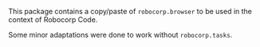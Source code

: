 This package contains a copy/paste of `robocorp.browser` to be used in the
context of Robocorp Code.

Some minor adaptations were done to work without `robocorp.tasks`.